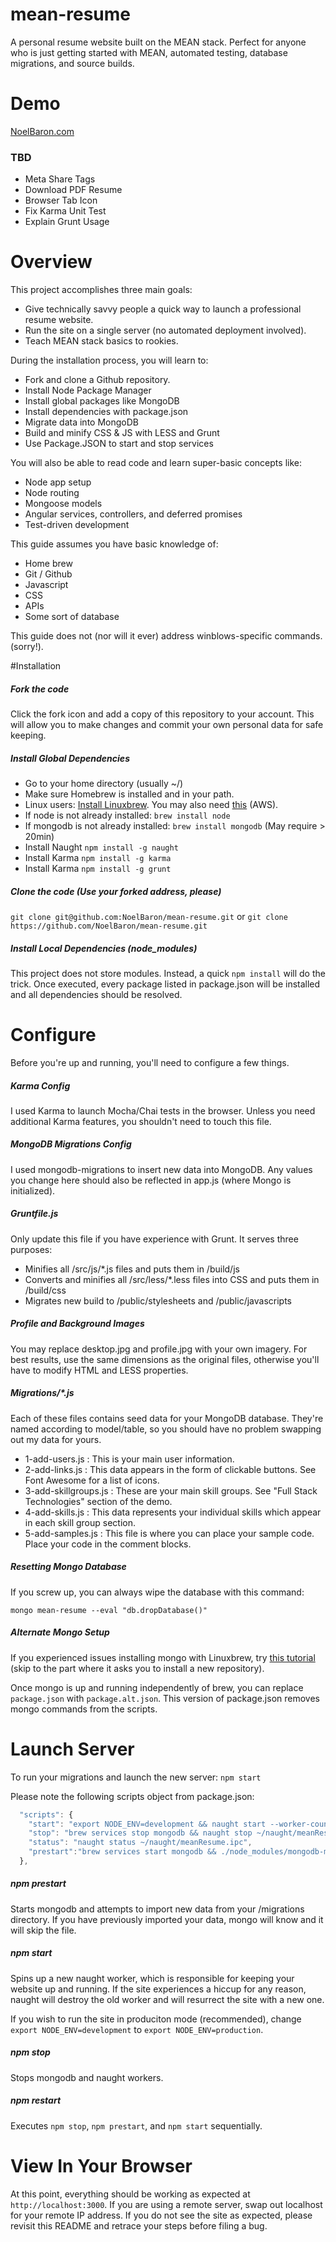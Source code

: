 # mean-resume
A personal resume website built on the MEAN stack. Perfect for anyone who is just getting started with MEAN, automated testing, database migrations, and source builds.

# Demo
[NoelBaron.com](http://www.noelbaron.com) 

### TBD
- Meta Share Tags
- Download PDF Resume
- Browser Tab Icon
- Fix Karma Unit Test
- Explain Grunt Usage

# Overview
This project accomplishes three main goals:
- Give technically savvy people a quick way to launch a professional resume website.
- Run the site on a single server (no automated deployment involved).
- Teach MEAN stack basics to rookies. 

During the installation process, you will learn to:
- Fork and clone a Github repository.
- Install Node Package Manager
- Install global packages like MongoDB
- Install dependencies with package.json
- Migrate data into MongoDB
- Build and minify CSS & JS with LESS and Grunt
- Use Package.JSON to start and stop services

You will also be able to read code and learn super-basic concepts like:
- Node app setup
- Node routing
- Mongoose models
- Angular services, controllers, and deferred promises
- Test-driven development

This guide assumes you have basic knowledge of:
- Home brew 
- Git / Github
- Javascript
- CSS
- APIs
- Some sort of database

This guide does not (nor will it ever) address winblows-specific commands. (sorry!).

#Installation

##### Fork the code
Click the fork icon and add a copy of this repository to your account. This will allow you to make changes and commit your own personal data for safe keeping. 

##### Install Global Dependencies
- Go to your home directory (usually ~/)
- Make sure Homebrew is installed and in your path. 
- Linux users: [Install Linuxbrew](https://www.digitalocean.com/community/tutorials/how-to-install-and-use-linuxbrew-on-a-linux-vps). You may also need [this](https://github.com/Homebrew/linuxbrew/issues/191#issuecomment-130186458) (AWS).
- If node is not already installed: `brew install node`
- If mongodb is not already installed: `brew install mongodb` (May require > 20min)
- Install Naught `npm install -g naught`
- Install Karma `npm install -g karma`
- Install Karma `npm install -g grunt`

##### Clone the code (Use your forked address, please)
`git clone git@github.com:NoelBaron/mean-resume.git`
or
`git clone https://github.com/NoelBaron/mean-resume.git`

##### Install Local Dependencies (node_modules)
This project does not store modules. Instead, a quick `npm install` will do the trick. Once executed, every package listed in package.json will be installed and all dependencies should be resolved.

# Configure
Before you're up and running, you'll need to configure a few things. 

##### Karma Config
I used Karma to launch Mocha/Chai tests in the browser. Unless you 
need additional Karma features, you shouldn't need to touch this file.

##### MongoDB Migrations Config
I used mongodb-migrations to insert new data into MongoDB. Any values you change here should also be reflected in app.js (where Mongo is initialized).

##### Gruntfile.js
Only update this file if you have experience with Grunt. It serves three purposes:
- Minifies all /src/js/*.js files and puts them in /build/js
- Converts and minifies all /src/less/*.less files into CSS and puts them in /build/css
- Migrates new build to /public/stylesheets and /public/javascripts

##### Profile and Background Images
You may replace desktop.jpg and profile.jpg with your own imagery. For best results, use the same dimensions as the original files, otherwise you'll have to modify HTML and LESS properties. 

##### Migrations/*.js
Each of these files contains seed data for your MongoDB database. They're named according to model/table, so you should have no problem swapping out my data for yours.
- 1-add-users.js : This is your main user information.
- 2-add-links.js : This data appears in the form of clickable buttons. See Font Awesome for a list of icons.
- 3-add-skillgroups.js : These are your main skill groups. See "Full Stack Technologies" section of the demo.
- 4-add-skills.js : This data represents your individual skills which appear in each skill group section.
- 5-add-samples.js : This file is where you can place your sample code. Place your code in the comment blocks.

##### Resetting Mongo Database
If you screw up, you can always wipe the database with this command:
```
mongo mean-resume --eval "db.dropDatabase()"
```

##### Alternate Mongo Setup
If you experienced issues installing mongo with Linuxbrew, try [this tutorial](https://mongodb-documentation.readthedocs.org/en/latest/ecosystem/tutorial/install-mongodb-on-amazon-ec2.html) (skip to the part where it asks you to install a new repository). 

Once mongo is up and running independently of brew, you can replace `package.json` with `package.alt.json`. This version of package.json removes mongo commands from the scripts.

# Launch Server
To run your migrations and launch the new server: `npm start`

Please note the following scripts object from package.json:
```javascript
  "scripts": {
    "start": "export NODE_ENV=development && naught start --worker-count 1 --ipc-file ~/naught/meanResume.ipc --log ~/naught/meanResume.log --stdout ~/naught/meanResume.stdout.log --stderr ~/naught/meanResume.stderr.log ./bin/www",
    "stop": "brew services stop mongodb && naught stop ~/naught/meanResume.ipc",
    "status": "naught status ~/naught/meanResume.ipc",
    "prestart":"brew services start mongodb && ./node_modules/mongodb-migrations/bin/mm migrate --config=config/mm.json"
  },
```
##### npm prestart
Starts mongodb and attempts to import new data from your /migrations directory. If you have previously imported your data, mongo will know and it will skip the file.

##### npm start
Spins up a new naught worker, which is responsible for keeping your website up and running. If the site experiences a hiccup for any reason, naught will destroy the old worker and will resurrect the site with a new one. 

If you wish to run the site in produciton mode (recommended), change `export NODE_ENV=development` to `export NODE_ENV=production`. 

##### npm stop
Stops mongodb and naught workers. 

##### npm restart
Executes `npm stop`, `npm prestart`, and `npm start` sequentially.

# View In Your Browser

At this point, everything should be working as expected at `http://localhost:3000`. If you are using a remote server, swap out localhost for your remote IP address. If you do not see the site as expected, please revisit this README and retrace your steps before filing a bug.

